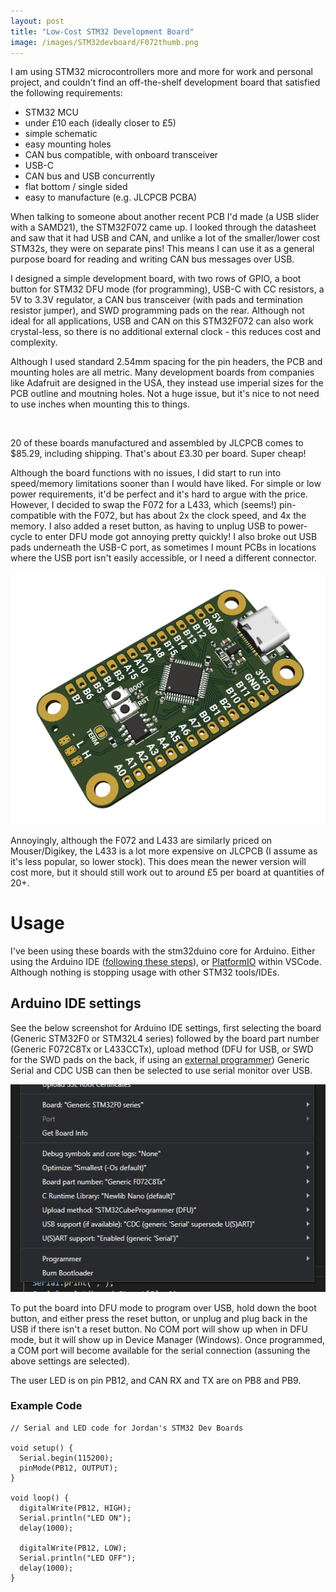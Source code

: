 ```yaml
---
layout: post
title: "Low-Cost STM32 Development Board"
image: /images/STM32devboard/F072thumb.png
---
```


I am using STM32 microcontrollers more and more for work and personal project, and couldn't find an off-the-shelf development board that satisfied the following requirements:

- STM32 MCU
- under £10 each (ideally closer to £5)
- simple schematic
- easy mounting holes
- CAN bus compatible, with onboard transceiver
- USB-C
- CAN bus and USB concurrently
- flat bottom / single sided
- easy to manufacture (e.g. JLCPCB PCBA)

When talking to someone about another recent PCB I'd made (a USB slider with a SAMD21), the STM32F072 came up. I looked through the datasheet and saw that it had USB and CAN, and unlike a lot of the smaller/lower cost STM32s, they were on separate pins! This means I can use it as a general purpose board for reading and writing CAN bus messages over USB.

I designed a simple development board, with two rows of GPIO, a boot button for STM32 DFU mode (for programming), USB-C with CC resistors, a 5V to 3.3V regulator, a CAN bus transceiver (with pads and termination resistor jumper), and SWD programming pads on the rear. Although not ideal for all applications, USB and CAN on this STM32F072 can also work crystal-less, so there is no additional external clock - this reduces cost and complexity.

Although I used standard 2.54mm spacing for the pin headers, the PCB and mounting holes are all metric. Many development boards from companies like Adafruit are designed in the USA, they instead use imperial sizes for the PCB outline and moutning holes. Not a huge issue, but it's nice to not need to use inches when mounting this to things.

<img src="/images/STM32devboard/F072photo.png" alt="" class="inline">

20 of these boards manufactured and assembled by JLCPCB comes to $85.29, including shipping. That's about £3.30 per board. Super cheap!

Although the board functions with no issues, I did start to run into speed/memory limitations sooner than I would have liked. For simple or low power requirements, it'd be perfect and it's hard to argue with the price. However, I decided to swap the F072 for a L433, which (seems!) pin-compatible with the F072, but has about 2x the clock speed, and 4x the memory. I also added a reset button, as having to unplug USB to power-cycle to enter DFU mode got annoying pretty quickly! I also broke out USB pads underneath the USB-C port, as sometimes I mount PCBs in locations where the USB port isn't easily accessible, or I need a different connector.

<img src="/images/STM32devboard/L433_3d.png" alt="" class="inline">

Annoyingly, although the F072 and L433 are similarly priced on Mouser/Digikey, the L433 is a lot more expensive on JLCPCB (I assume as it's less popular, so lower stock). This does mean the newer version will cost more, but it should still work out to around £5 per board at quantities of 20+.

# Usage

I've been using these boards with the stm32duino core for Arduino. Either using the Arduino IDE ([following these steps](https://github.com/stm32duino/Arduino_Core_STM32)), or [PlatformIO](https://docs.platformio.org/en/latest/platforms/ststm32.html) within VSCode. Although nothing is stopping usage with other STM32 tools/IDEs.

## Arduino IDE settings

See the below screenshot for Arduino IDE settings, first selecting the board (Generic STM32F0 or STM32L4 series) followed by the board part number (Generic F072C8Tx or L433CCTx), upload method (DFU for USB, or SWD for the SWD pads on the back, if using an [external programmer](https://www.st.com/en/development-tools/stlink-v3minie.html)) Generic Serial and CDC USB can then be selected to use serial monitor over USB.

<img src="/images/STM32devboard/arduinof0.png" alt="" class="inline">

To put the board into DFU mode to program over USB, hold down the boot button, and either press the reset button, or unplug and plug back in the USB if there isn't a reset button. No COM port will show up when in DFU mode, but it will show up in Device Manager (Windows). Once programmed, a COM port will become available for the serial connection (assuning the above settings are selected).

The user LED is on pin PB12, and CAN RX and TX are on PB8 and PB9.

### Example Code

```
// Serial and LED code for Jordan's STM32 Dev Boards

void setup() {
  Serial.begin(115200);
  pinMode(PB12, OUTPUT);
}

void loop() {
  digitalWrite(PB12, HIGH);
  Serial.println("LED ON");
  delay(1000);

  digitalWrite(PB12, LOW);
  Serial.println("LED OFF");
  delay(1000);
}
```
